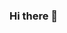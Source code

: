 ### Hi there 👋

<!--
**Harisangarapandian/harisangarapandian** is a ✨ _special_ ✨ repository because its `README.md` (this file) appears on your GitHub profile.

Here are some ideas to get you started:

- 🔭 I’m currently working on Wipro
- 🌱 I’m currently learning Data Science
- 👯 I’m looking to collaborate on projects on Data Science
- 🤔 I’m looking for help with ...
- 💬 Ask me about ...
- 📫 How to reach me: ...
- 😄 Pronouns: ...
- ⚡ Fun fact: ...
-->

